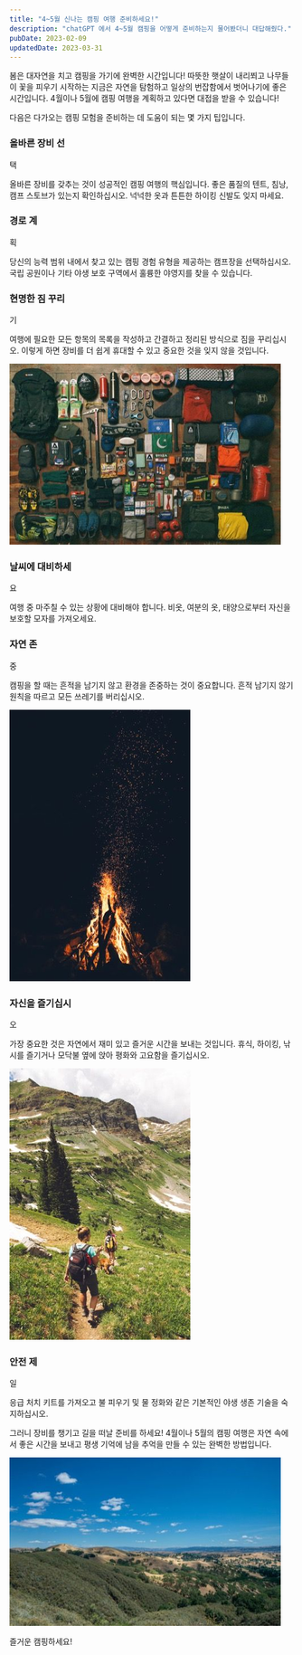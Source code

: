 ```yaml
---
title: "4~5월 신나는 캠핑 여행 준비하세요!"
description: "chatGPT 에서 4~5월 캠핑을 어떻게 준비하는지 물어봤더니 대답해줬다."
pubDate: 2023-02-09
updatedDate: 2023-03-31
---
```


봄은 대자연을 치고 캠핑을 가기에 완벽한 시간입니다! 따뜻한 햇살이 내리쬐고 나무들이 꽃을 피우기 시작하는 지금은 자연을 탐험하고 일상의 번잡함에서 벗어나기에 좋은 시간입니다. 4월이나 5월에 캠핑 여행을 계획하고 있다면 대접을 받을 수 있습니다!

다음은 다가오는 캠핑 모험을 준비하는 데 도움이 되는 몇 가지 팁입니다.

### 올바른 장비 선

택

올바른 장비를 갖추는 것이 성공적인 캠핑 여행의 핵심입니다. 좋은 품질의 텐트, 침낭, 캠프 스토브가 있는지 확인하십시오. 넉넉한 옷과 튼튼한 하이킹 신발도 잊지 마세요.

### 경로 계

획

당신의 능력 범위 내에서 찾고 있는 캠핑 경험 유형을 제공하는 캠프장을 선택하십시오. 국립 공원이나 기타 야생 보호 구역에서 훌륭한 야영지를 찾을 수 있습니다.

### 현명한 짐 꾸리

기

여행에 필요한 모든 항목의 목록을 작성하고 간결하고 정리된 방식으로 짐을 꾸리십시오. 이렇게 하면 장비를 더 쉽게 휴대할 수 있고 중요한 것을 잊지 않을 것입니다.

![](/content/images/2023/02/-----------2023-02-09------1.13.38---------.jpg)

### 날씨에 대비하세

요

여행 중 마주칠 수 있는 상황에 대비해야 합니다. 비옷, 여분의 옷, 태양으로부터 자신을 보호할 모자를 가져오세요.

### 자연 존

중

캠핑을 할 때는 흔적을 남기지 않고 환경을 존중하는 것이 중요합니다. 흔적 남기지 않기 원칙을 따르고 모든 쓰레기를 버리십시오.

![](/content/images/2023/02/toa-heftiba-DUXACn8tgp4-unsplash.jpg)

### 자신을 즐기십시

오

가장 중요한 것은 자연에서 재미 있고 즐거운 시간을 보내는 것입니다. 휴식, 하이킹, 낚시를 즐기거나 모닥불 옆에 앉아 평화와 고요함을 즐기십시오.

![](/content/images/2023/02/holly-mandarich-7MrXw_o7Eo4-unsplash.jpg)

### 안전 제

일

응급 처치 키트를 가져오고 불 피우기 및 물 정화와 같은 기본적인 야생 생존 기술을 숙지하십시오.

그러니 장비를 챙기고 길을 떠날 준비를 하세요! 4월이나 5월의 캠핑 여행은 자연 속에서 좋은 시간을 보내고 평생 기억에 남을 추억을 만들 수 있는 완벽한 방법입니다.

![](/content/images/2023/02/cristina-anne-costello-70ngqW6E0oY-unsplash.jpg)

즐거운 캠핑하세요!
